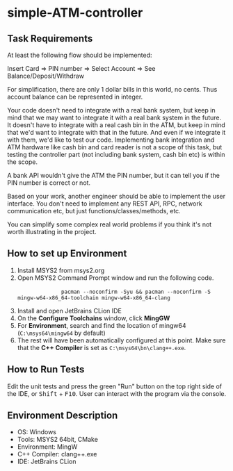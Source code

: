 
# simple-ATM-controller

<h2>Task Requirements</h2> 
		<p>
At least the following flow should be implemented:

Insert Card => PIN number => Select Account => See Balance/Deposit/Withdraw

For simplification, there are only 1 dollar bills in this world, no cents. Thus account balance can be represented in integer.

Your code doesn't need to integrate with a real bank system, but keep in mind that we may want to integrate it with a real bank system in the future. It doesn't have to integrate with a real cash bin in the ATM, but keep in mind that we'd want to integrate with that in the future. And even if we integrate it with them, we'd like to test our code. Implementing bank integration and ATM hardware like cash bin and card reader is not a scope of this task, but testing the controller part (not including bank system, cash bin etc) is within the scope.

A bank API wouldn't give the ATM the PIN number, but it can tell you if the PIN number is correct or not.

Based on your work, another engineer should be able to implement the user interface. You don't need to implement any REST API, RPC, network communication etc, but just functions/classes/methods, etc.

You can simplify some complex real world problems if you think it's not worth illustrating in the project.
	</p>
	
<h2>How to set up Environment</h2>
	<ol>
		<li>Install MSYS2 from msys2.org</li>
		<li>Open MSYS2 Command Prompt window and run the following code.<br>
		   <code>
			  pacman --noconfirm -Syu && pacman --noconfirm -S mingw-w64-x86_64-toolchain mingw-w64-x86_64-clang 
		  </code>
		</li>
		<li>Install and open JetBrains CLion IDE</li>
		<li>On the <b>Configure Toolchains</b> window, click <b>MingGW</b></li>
		<li>
			For <b>Environment</b>, search and find the location of mingw64 (<code>C:\msys64\mingw64</code> by default)
		</li>
		<li>
		The rest will have been automatically configured at this point. Make sure that the <b>C++ Compiler</b> is set as <code>C:\msys64\bn\clang++.exe</code>.
		</li>
	</ol>

<h2>How to Run Tests</h2>
	<p>
		Edit the unit tests and press the green "Run" button on the top right side of the IDE, or <kbd>Shift</kbd> + <kbd>F10</kbd>. User can interact with the program via the console.
	</p>

<h2>Environment Description</h2>
 <ul>
  <li>OS: Windows</li>
  <li>Tools: MSYS2 64bit, CMake</li>
  <li>Environment: MingW</li>
  <li>C++ Compiler: clang++.exe</li>
  <li>IDE: JetBrains CLion</li>
 </ul>

